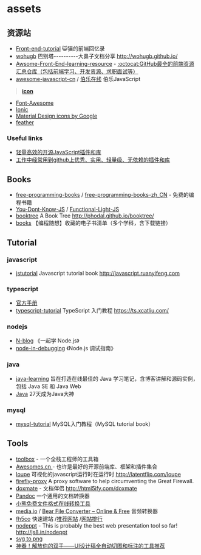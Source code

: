 # assets

## 资源站

- [Front-end-tutorial](https://github.com/windiest/Front-end-tutorial) 😺猫的前端回忆录 
- [wohugb](https://github.com/wohugb/wohugb.github.com) 巴别塔----------大鼻子文档分享 http://wohugb.github.io/
- [Awsome-Front-End-learning-resource](https://github.com/helloqingfeng/Awsome-Front-End-learning-resource) - [:octocat:GitHub最全的前端资源汇总仓库（包括前端学习、开发资源、求职面试等）](https://helloqingfeng.github.io/front-end-index/index.html)
- [awesome-javascript-cn](https://github.com/jobbole/awesome-javascript-cn) / [伯乐在线](https://github.com/jobbole/) 伯乐JavaScript

> **[icon](https://github.com/search?utf8=%E2%9C%93&q=icon&type=)**
- [Font-Awesome](https://github.com/FortAwesome/Font-Awesome) 
- [Ionic](https://github.com/ionic-team/ionicons)
- [Material Design icons by Google](https://github.com/google/material-design-icons) 
- [feather](https://github.com/feathericons/feather)  

### Useful links
- [轻量高效的开源JavaScript插件和库](https://github.com/jaywcjlove/handbook/blob/master/Javascript/%E8%BD%BB%E9%87%8F%E9%AB%98%E6%95%88%E7%9A%84%E5%BC%80%E6%BA%90JavaScript%E6%8F%92%E4%BB%B6%E5%92%8C%E5%BA%93.md)
- [工作中经常用到github上优秀、实用、轻量级、无依赖的插件和库](https://www.jianshu.com/p/3567931611b8)

## Books

- [free-programming-books](https://github.com/EbookFoundation/free-programming-books/blob/master/free-programming-books-zh.md) / [free-programming-books-zh_CN](https://github.com/justjavac/free-programming-books-zh_CN)  - 免费的编程书籍 
- [You-Dont-Know-JS](https://github.com/getify/You-Dont-Know-JS) / [Functional-Light-JS](https://github.com/getify/Functional-Light-JS)
- [booktree](https://github.com/phodal/booktree) A Book Tree http://phodal.github.io/booktree/
- [books](https://github.com/programthink/books) 【编程随想】收藏的电子书清单（多个学科，含下载链接）

## Tutorial

### javascript

- [jstutorial](https://github.com/ruanyf/jstutorial) Javascript tutorial book http://javascript.ruanyifeng.com

### typescript

- [官方手册](https://legacy.gitbook.com/book/zhongsp/typescript-handbook/details)
- [typescript-tutorial](https://github.com/xcatliu/typescript-tutorial) TypeScript 入门教程 https://ts.xcatliu.com/

### nodejs

- [N-blog](https://github.com/nswbmw/N-blog) 《一起学 Node.js》
- [node-in-debugging](https://github.com/nswbmw/node-in-debugging) 《Node.js 调试指南》

### java

- [java-learning](https://github.com/brianway/java-learning) 旨在打造在线最佳的 Java 学习笔记，含博客讲解和源码实例，包括 Java SE 和 Java Web
- [Java](https://github.com/DuGuQiuBai/Java) 27天成为Java大神

### mysql
- [mysql-tutorial](https://github.com/jaywcjlove/mysql-tutorial) 
MySQL入门教程（MySQL tutorial book）

## Tools

- [toolbox](https://github.com/phodal/toolbox) - 一个全栈工程师的工具箱
- [Awesomes.cn ](https://www.awesomes.cn/) - 也许是最好的开源前端库、框架和插件集合
- [loupe](https://github.com/latentflip/loupe) 可视化的javascript运行时在运行时 http://latentflip.com/loupe
- [firefly-proxy](https://github.com/yinghuocho/firefly-proxy) A proxy software to help circumventing the Great Firewall.
- [doxmate](https://github.com/JacksonTian/doxmate) - 文档伴侣 http://html5ify.com/doxmate
- [Pandoc](http://www.pandoc.org/) 一个通用的文档转换器
- [小熊免费文件格式在线转换工具](https://www.ofoct.com/zh/)
- [media.io](http://media.io/) / [Bear File Converter – Online & Free](https://www.bearaudiotool.com/wav-to-mp3) 音频转换器
- [fh5co](https://freehtml5.co/author/fh5co/) 快速建站 /[推荐网站](http://www.chinaz.com/website/) /[网站排行](http://top.chinaz.com/)
- [nodeppt](https://github.com/ksky521/nodeppt) - This is probably the best web presentation tool so far! http://js8.in/nodeppt
- [svg to png](https://svgtopng.com/zh/)
- [神器！解放你的双手——UI设计稿全自动切图和标注的工具推荐](https://github.com/jawil/blog/issues/11)

